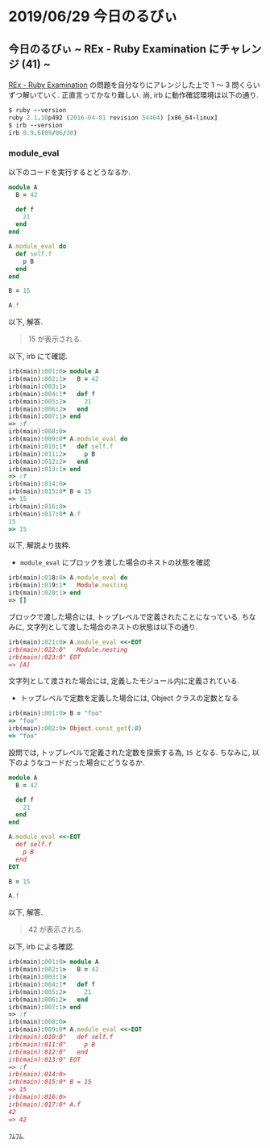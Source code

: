 # 2019/06/29 今日のるびぃ

## 今日のるびぃ ~ REx - Ruby Examination にチャレンジ (41) ~

[REx - Ruby Examination](https://rex.libertyfish.co.jp/) の問題を自分なりにアレンジした上で 1 〜 3 問くらいずつ解いていく. 正直言ってかなり難しい. 尚, irb に動作確認環境は以下の通り.

```ruby
$ ruby --version
ruby 2.1.10p492 (2016-04-01 revision 54464) [x86_64-linux]
$ irb --version
irb 0.9.6(09/06/30)
```

### module_eval

以下のコードを実行するとどうなるか.

```ruby
module A
  B = 42

  def f
    21
  end
end

A.module_eval do
  def self.f
    p B
  end
end

B = 15

A.f
```

以下, 解答.

> 15 が表示される.

以下, irb にて確認.

```ruby
irb(main):001:0> module A
irb(main):002:1>   B = 42
irb(main):003:1> 
irb(main):004:1*   def f
irb(main):005:2>     21
irb(main):006:2>   end
irb(main):007:1> end
=> :f
irb(main):008:0> 
irb(main):009:0* A.module_eval do
irb(main):010:1*   def self.f
irb(main):011:2>     p B
irb(main):012:2>   end
irb(main):013:1> end
=> :f
irb(main):014:0> 
irb(main):015:0* B = 15
=> 15
irb(main):016:0> 
irb(main):017:0* A.f
15
=> 15
```

以下, 解説より抜粋.

* `module_eval` にブロックを渡した場合のネストの状態を確認

```ruby
irb(main):018:0> A.module_eval do
irb(main):019:1*   Module.nesting
irb(main):020:1> end
=> []
```

ブロックで渡した場合には, トップレベルで定義されたことになっている. ちなみに, 文字列として渡した場合のネストの状態は以下の通り.

```ruby
irb(main):021:0> A.module_eval <<-EOT
irb(main):022:0"   Module.nesting
irb(main):023:0" EOT
=> [A]
```

文字列として渡された場合には, 定義したモジュール内に定義されている.

* トップレベルで定数を定義した場合には, Object クラスの定数となる

```ruby
irb(main):001:0> B = "foo"
=> "foo"
irb(main):002:0> Object.const_get(:B)
=> "foo"
```

設問では, トップレベルで定義された定数を探索する為, `15` となる. ちなみに, 以下のようなコードだった場合にどうなるか.

```ruby
module A
  B = 42

  def f
    21
  end
end

A.module_eval <<-EOT
  def self.f
    p B
  end
EOT

B = 15

A.f
```

以下, 解答.

> 42 が表示される.

以下, irb による確認.

```ruby
irb(main):001:0> module A
irb(main):002:1>   B = 42
irb(main):003:1> 
irb(main):004:1*   def f
irb(main):005:2>     21
irb(main):006:2>   end
irb(main):007:1> end
=> :f
irb(main):008:0> 
irb(main):009:0* A.module_eval <<-EOT
irb(main):010:0"   def self.f
irb(main):011:0"     p B
irb(main):012:0"   end
irb(main):013:0" EOT
=> :f
irb(main):014:0> 
irb(main):015:0* B = 15
=> 15
irb(main):016:0> 
irb(main):017:0* A.f
42
=> 42
```

ﾌﾑﾌﾑ.
